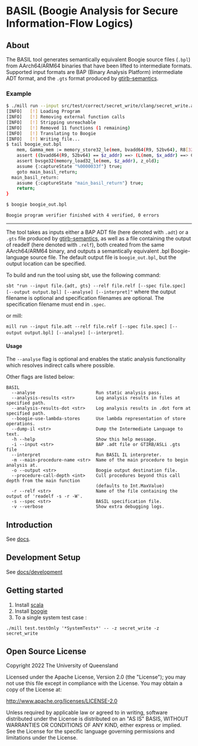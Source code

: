 # BASIL (Boogie Analysis for Secure Information-Flow Logics)

## About

The BASIL tool generates semantically equivalent Boogie source files (`.bpl`) from AArch64/ARM64 
binaries that have been lifted to intermediate formats. Supported input formats are BAP (Binary Analysis Platform) intermediate ADT format, and the `.gts` format produced by [gtirb-semantics](https://github.com/UQ-PAC/gtirb-semantics).

### Example

```sh
$ ./mill run --input src/test/correct/secret_write/clang/secret_write.adt --relf src/test/correct/secret_write/clang/secret_write.relf --spec src/test/correct/secret_write/secret_write.spec --output boogie_out.bpl
[INFO]   [!] Loading Program
[INFO]   [!] Removing external function calls
[INFO]   [!] Stripping unreachable
[INFO]   [!] Removed 11 functions (1 remaining)
[INFO]   [!] Translating to Boogie
[INFO]   [!] Writing file...
$ tail boogie_out.bpl 
    mem, Gamma_mem := memory_store32_le(mem, bvadd64(R9, 52bv64), R8[32:0]), gamma_store32(Gamma_mem, bvadd64(R9, 52bv64), Gamma_R8);
    assert ((bvadd64(R9, 52bv64) == $z_addr) ==> (L(mem, $x_addr) ==> Gamma_x_old));
    assert bvsge32(memory_load32_le(mem, $z_addr), z_old);
    assume {:captureState "%0000033f"} true;
    goto main_basil_return;
  main_basil_return:
    assume {:captureState "main_basil_return"} true;
    return;
}

$ boogie boogie_out.bpl 

Boogie program verifier finished with 4 verified, 0 errors
```

---

The tool takes as inputs either a BAP ADT file (here denoted with `.adt`) or a `.gts` file produced by [gtirb-semantics](https://github.com/UQ-PAC/gtirb-semantics), as well as a file containing the output of readelf (here denoted with `.relf`), both created from the same AArch64/ARM64 binary, and outputs a semantically equivalent .bpl Boogie-language source file. The default output file is `boogie_out.bpl`, but the output location can be specified.

To build and run the tool using sbt, use the following command:

`sbt "run --input file.{adt, gts} --relf file.relf [--spec file.spec] [--output output.bpl] [--analyse] [--interpret]"` where the output filename is optional and specification filenames are optional. The specification filename must end in `.spec`.

or mill:

`mill run --input file.adt --relf file.relf [--spec file.spec] [--output output.bpl] [--analyse] [--interpret]`.

#### Usage

The `--analyse` flag is optional and enables the static analysis functionality which resolves indirect calls where possible. 

Other flags are listed below:

```
BASIL
  --analyse                       Run static analysis pass.
  --analysis-results <str>        Log analysis results in files at specified path.
  --analysis-results-dot <str>    Log analysis results in .dot form at specified path.
  --boogie-use-lambda-stores      Use lambda representation of store operations.
  --dump-il <str>                 Dump the Intermediate Language to text.
  -h --help                       Show this help message.
  -i --input <str>                BAP .adt file or GTIRB/ASLi .gts file
  --interpret                     Run BASIL IL interpreter.
  -m --main-procedure-name <str>  Name of the main procedure to begin analysis at.
  -o --output <str>               Boogie output destination file.
  --procedure-call-depth <int>    Cull procedures beyond this call depth from the main function
                                  (defaults to Int.MaxValue)
  -r --relf <str>                 Name of the file containing the output of 'readelf -s -r -W'.
  -s --spec <str>                 BASIL specification file.
  -v --verbose                    Show extra debugging logs.
```

## Introduction

See [docs](docs).

## Development Setup

See [docs/development](docs/development)

## Getting started

1. Install [scala](/docs/development/tool-installation.md)
2. Install [boogie](/docs/development/tool-installation.md)
3. To a single system test case :

```
./mill test.testOnly '*SystemTests*' -- -z secret_write -z secret_write 
```

## Open Source License

Copyright 2022 The University of Queensland

Licensed under the Apache License, Version 2.0 (the "License"); you may not use this file except in compliance with the License. You may obtain a copy of the License at:

   http://www.apache.org/licenses/LICENSE-2.0

Unless required by applicable law or agreed to in writing, software distributed under the License is distributed on an "AS IS" BASIS, WITHOUT WARRANTIES OR CONDITIONS OF ANY KIND, either express or implied. See the License for the specific language governing permissions and limitations under the License.
